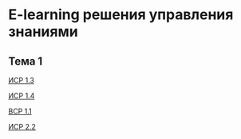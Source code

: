 # E-learning решения управления знаниями

## Тема 1
[ИСР 1.3](https://branched-dead-613.notion.site/1-3-0fb0c1a0ac58480f9b3ee1addf48cc6e?pvs=4)

[ИСР 1.4](https://github.com/polinalazebnikova/mag-sem4-eLearning/blob/master/%D0%9B%D0%B0%D0%B7%D0%B5%D0%B1%D0%BD%D0%B8%D0%BA%D0%BE%D0%B2%D0%B0%20%D0%9F%D0%BE%D0%BB%D0%B8%D0%BD%D0%B0%20%D0%98%D0%A1%D0%A0%201.4.docx)

[ВСР 1.1](https://branched-dead-613.notion.site/1-1-4aa3d2de408848ce99f322c6d743e4d4?pvs=4)

[ИСР 2.2]()
